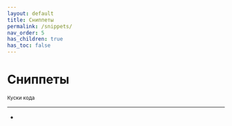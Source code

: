 ```yaml
---
layout: default
title: Сниппеты
permalink: /snippets/
nav_order: 5
has_children: true
has_toc: false
---
```


# Сниппеты

<sub>Куски кода</sub>

---

- 
